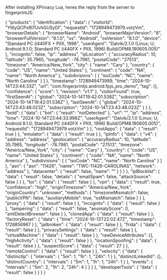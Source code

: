 After installing XPrivacy Lua, heres the reply from the server to fingerprintJS:


{
  "products": {
    "identification": {
      "data": {
        "visitorId": "Yt6yQCPxRI7UvhGUSyDI",
        "requestId": "1728949473979.votzVm",
        "browserDetails": {
          "browserName": "Android",
          "browserMajorVersion": "8",
          "browserFullVersion": "8.1.0",
          "os": "Android",
          "osVersion": "8.1.0",
          "device": "Standard PC (i440FX + PIIX, 1996",
          "userAgent": "Dalvik/2.1.0 (Linux; U; Android 8.1.0; Standard PC (i440FX + PIIX, 1996) Build/OPM8.190605.005)"
        },
        "incognito": false,
        "ip": "address",
        "ipLocation": {
          "accuracyRadius": 10,
          "latitude": 35.7965,
          "longitude": -78.7981,
          "postalCode": "27513",
          "timezone": "America/New_York",
          "city": {
            "name": "Cary"
          },
          "country": {
            "code": "US",
            "name": "United States"
          },
          "continent": {
            "code": "NA",
            "name": "North America"
          },
          "subdivisions": [
            {
              "isoCode": "NC",
              "name": "North Carolina"
            }
          ]
        },
        "timestamp": 1728949473989,
        "time": "2024-10-14T23:44:33Z",
        "url": "com.fingerprintjs.android.fpjs_pro_demo",
        "tag": {},
        "confidence": {
          "score": 1,
          "revision": "v1.1"
        },
        "visitorFound": true,
        "firstSeenAt": {
          "global": "2024-10-14T19:42:01.538Z",
          "subscription": "2024-10-14T19:42:01.538Z"
        },
        "lastSeenAt": {
          "global": "2024-10-14T23:43:48.023Z",
          "subscription": "2024-10-14T23:43:48.023Z"
        }
      }
    },
    "botd": {
      "data": {
        "bot": {
          "result": "notDetected"
        },
        "url": "",
        "ip": "address",
        "time": "2024-10-14T23:44:33.998Z",
        "userAgent": "Dalvik/2.1.0 (Linux; U; Android 8.1.0; Standard PC (i440FX + PIIX, 1996) Build/OPM8.190605.005)",
        "requestId": "1728949473979.votzVm"
      }
    },
    "rootApps": {
      "data": {
        "result": true
      }
    },
    "emulator": {
      "data": {
        "result": true
      }
    },
    "ipInfo": {
      "data": {
        "v4": {
          "address": "address",
          "geolocation": {
            "accuracyRadius": 10,
            "latitude": 35.7965,
            "longitude": -78.7981,
            "postalCode": "27513",
            "timezone": "America/New_York",
            "city": {
              "name": "Cary"
            },
            "country": {
              "code": "US",
              "name": "United States"
            },
            "continent": {
              "code": "NA",
              "name": "North America"
            },
            "subdivisions": [
              {
                "isoCode": "NC",
                "name": "North Carolina"
              }
            ]
          },
          "asn": {
            "asn": "11426",
            "name": "TWC-11426-CAROLINAS",
            "network": "address"
          },
          "datacenter": {
            "result": false,
            "name": ""
          }
        }
      }
    },
    "ipBlocklist": {
      "data": {
        "result": false,
        "details": {
          "emailSpam": false,
          "attackSource": false
        }
      }
    },
    "tor": {
      "data": {
        "result": false
      }
    },
    "vpn": {
      "data": {
        "result": true,
        "confidence": "high",
        "originTimezone": "America/New_York",
        "originCountry": "unknown",
        "methods": {
          "timezoneMismatch": false,
          "publicVPN": false,
          "auxiliaryMobile": true,
          "osMismatch": false
        }
      }
    },
    "proxy": {
      "data": {
        "result": false
      }
    },
    "incognito": {
      "data": {
        "result": false
      }
    },
    "tampering": {
      "data": {
        "result": false,
        "anomalyScore": 0,
        "antiDetectBrowser": false
      }
    },
    "clonedApp": {
      "data": {
        "result": false
      }
    },
    "factoryReset": {
      "data": {
        "time": "2024-10-13T22:02:47Z",
        "timestamp": 1728856967
      }
    },
    "jailbroken": {
      "data": {
        "result": false
      }
    },
    "frida": {
      "data": {
        "result": false
      }
    },
    "privacySettings": {
      "data": {
        "result": false
      }
    },
    "virtualMachine": {
      "data": {
        "result": false
      }
    },
    "rawDeviceAttributes": {},
    "highActivity": {
      "data": {
        "result": false
      }
    },
    "locationSpoofing": {
      "data": {
        "result": false
      }
    },
    "suspectScore": {
      "data": {
        "result": 27
      }
    },
    "remoteControl": {
      "data": {
        "result": false
      }
    },
    "velocity": {
      "data": {
        "distinctIp": {
          "intervals": {
            "5m": 1,
            "1h": 1,
            "24h": 1
          }
        },
        "distinctLinkedId": {},
        "distinctCountry": {
          "intervals": {
            "5m": 1,
            "1h": 1,
            "24h": 1
          }
        },
        "events": {
          "intervals": {
            "5m": 2,
            "1h": 2,
            "24h": 4
          }
        }
      }
    },
    "developerTools": {
      "data": {
        "result": false
      }
    }
  }
}
